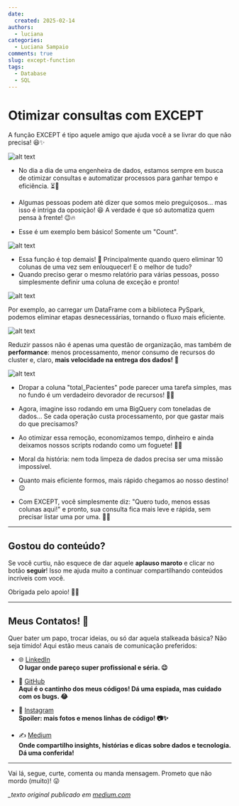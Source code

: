```yaml
---
date:
  created: 2025-02-14
authors:
  - luciana
categories:
  - Luciana Sampaio
comments: true
slug: except-function
tags:
  - Database
  - SQL
---
```


# Otimizar consultas com EXCEPT 

A função EXCEPT é tipo aquele amigo que ajuda você a se livrar do que não precisa! 😆✨

![alt text](../../../images/blog/luciana/image-2copy.png)

<!-- more -->

- No dia a dia de uma engenheira de dados, estamos sempre em busca de otimizar consultas e automatizar processos para ganhar tempo e eficiência. ⏳🚀
- Algumas pessoas podem até dizer que somos meio preguiçosos… mas isso é intriga da oposição! 😆 A verdade é que só automatiza quem pensa à frente! 😉🔥

- Esse é um exemplo bem básico! Somente um "Count". 


![alt text](../../../images/blog/luciana/execp1.png)



- Essa função é top demais! 🤩 Principalmente quando quero eliminar 10 colunas de uma vez sem enlouquecer! E o melhor de tudo?
-  Quando preciso gerar o mesmo relatório para várias pessoas, posso simplesmente definir uma coluna de exceção e pronto! 

![alt text](../../../images/blog/luciana/execp2.png)


Por exemplo, ao carregar um DataFrame com a biblioteca PySpark, podemos eliminar etapas desnecessárias, tornando o fluxo mais eficiente. 

![alt text](../../../images/blog/luciana/execp3.png)


Reduzir passos não é apenas uma questão de organização, mas também de **performance**: menos processamento, menor consumo de recursos do cluster e, claro, **mais velocidade na entrega dos dados!** 🚀


![alt text](../../../images/blog/luciana/execp4.png)

- Dropar a coluna "total_Pacientes" pode parecer uma tarefa simples, mas no fundo é um verdadeiro devorador de recursos! 🦖💥

- Agora, imagine isso rodando em uma BigQuery com toneladas de dados… Se cada operação custa processamento, por que gastar mais do que precisamos? 

- Ao otimizar essa remoção, economizamos tempo, dinheiro e ainda deixamos nossos scripts rodando como um foguete! 🚀✨

- Moral da história: nem toda limpeza de dados precisa ser uma missão impossível. 

- Quanto mais eficiente formos, mais rápido chegamos ao nosso destino! 😉

- Com EXCEPT, você simplesmente diz: "Quero tudo, menos essas colunas aqui!" e pronto, sua consulta fica mais leve e rápida, sem precisar listar uma por uma. 🚀💡


---

## Gostou do conteúdo?  
Se você curtiu, não esquece de dar aquele **aplauso maroto** e clicar no botão **seguir**! Isso me ajuda muito a continuar compartilhando conteúdos incríveis com você.  

Obrigada pelo apoio! 🚀👏  

---

##  Meus Contatos! 🌟
Quer bater um papo, trocar ideias, ou só dar aquela stalkeada básica? Não seja tímido! Aqui estão meus canais de comunicação preferidos:

- 🌐 [LinkedIn](https://www.linkedin.com/in/luciana-sampaio/)  
  **O lugar onde pareço super profissional e séria. 😉**

- 🐙 [GitHub](https://github.com/luasampaio)  
  **Aqui é o cantinho dos meus códigos! Dá uma espiada, mas cuidado com os bugs. 😂**

- 📸 [Instagram](https://www.instagram.com/luasampaio/)  
  **Spoiler: mais fotos e menos linhas de código! 📷✨**

- ✍️ [Medium](https://medium.com/@luciana.sampaio84)  
  **Onde compartilho insights, histórias e dicas sobre dados e tecnologia. Dá uma conferida!**

---

Vai lá, segue, curte, comenta ou manda mensagem. Prometo que não mordo (muito)! 😜

*_texto original publicado em [medium.com](https://medium.com/@luciana.sampaio84/otimizar-consultas-com-except-0233c3b44881)*